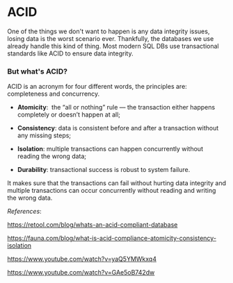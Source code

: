 # ACID

One of the things we don't want to happen is any data integrity issues, losing data is the worst scenario ever. Thankfully, the databases we use already handle this kind of thing. Most modern SQL DBs use transactional standards like ACID to ensure data integrity. 

### But what's ACID?

ACID is an acronym for four different words, the principles are: completeness and concurrency. 

* **Atomicity**:  the “all or nothing” rule — the transaction either happens completely or doesn’t happen at all;

* **Consistency**: data is consistent before and after a transaction without any missing steps;

* **Isolation**: multiple transactions can happen concurrently without reading the wrong data;

* **Durability**: transactional success is robust to system failure.

It makes sure that the transactions can fail without hurting data integrity and multiple transactions can occur concurrently without reading and writing the wrong data.

*References*:

https://retool.com/blog/whats-an-acid-compliant-database

https://fauna.com/blog/what-is-acid-compliance-atomicity-consistency-isolation

https://www.youtube.com/watch?v=yaQ5YMWkxq4

https://www.youtube.com/watch?v=GAe5oB742dw